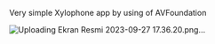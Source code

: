 Very simple Xylophone app by using of AVFoundation 


![Uploading Ekran Resmi 2023-09-27 17.36.20.png…]()

